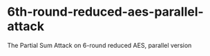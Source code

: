 6th-round-reduced-aes-parallel-attack
=====================================

The Partial Sum Attack on 6-round reduced AES, parallel version
